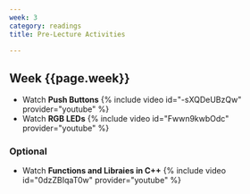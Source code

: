 ```yaml
---
week: 3
category: readings
title: Pre-Lecture Activities

---
```


## Week {{page.week}}

* Watch **Push Buttons**
  {% include video id="-sXQDeUBzQw" provider="youtube" %}
* Watch **RGB LEDs**
  {% include video id="Fwwn9kwbOdc" provider="youtube" %}



### Optional

* Watch **Functions and Libraies in C++**
  {% include video id="0dzZBIqaT0w" provider="youtube" %}